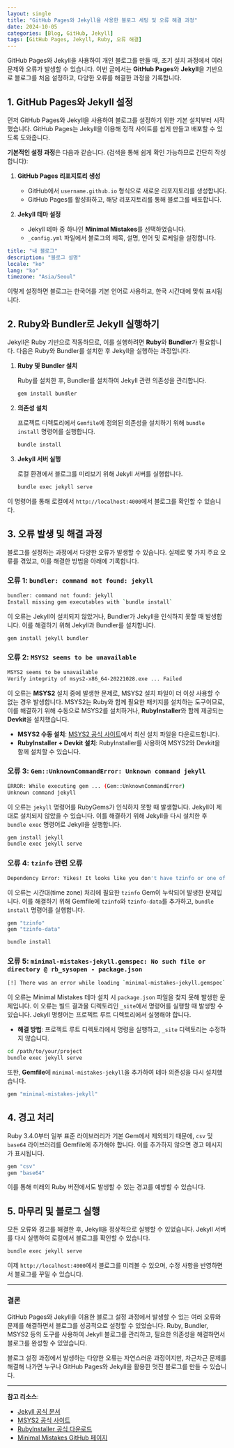 ```yaml
---
layout: single
title: "GitHub Pages와 Jekyll을 사용한 블로그 세팅 및 오류 해결 과정"
date: 2024-10-05
categories: [Blog, GitHub, Jekyll]
tags: [GitHub Pages, Jekyll, Ruby, 오류 해결]
---
```


GitHub Pages와 Jekyll을 사용하여 개인 블로그를 만들 때, 초기 설치 과정에서 여러 문제와 오류가 발생할 수 있습니다. 이번 글에서는 **GitHub Pages**와 **Jekyll**을 기반으로 블로그를 처음 설정하고, 다양한 오류를 해결한 과정을 기록합니다.

## 1. GitHub Pages와 Jekyll 설정

먼저 GitHub Pages와 Jekyll을 사용하여 블로그를 설정하기 위한 기본 설치부터 시작했습니다. GitHub Pages는 Jekyll을 이용해 정적 사이트를 쉽게 만들고 배포할 수 있도록 도와줍니다.

**기본적인 설정 과정**은 다음과 같습니다. (검색을 통해 쉽게 확인 가능하므로 간단히 작성합니다):

1. **GitHub Pages 리포지토리 생성**
   - GitHub에서 `username.github.io` 형식으로 새로운 리포지토리를 생성합니다.
   - GitHub Pages를 활성화하고, 해당 리포지토리를 통해 블로그를 배포합니다.

2. **Jekyll 테마 설정**
   - Jekyll 테마 중 하나인 **Minimal Mistakes**를 선택하였습니다.
   - `_config.yml` 파일에서 블로그의 제목, 설명, 언어 및 로케일을 설정합니다.

```yaml
title: "내 블로그"
description: "블로그 설명"
locale: "ko"
lang: "ko"
timezone: "Asia/Seoul"
```

이렇게 설정하면 블로그는 한국어를 기본 언어로 사용하고, 한국 시간대에 맞춰 표시됩니다.

## 2. Ruby와 Bundler로 Jekyll 실행하기

Jekyll은 Ruby 기반으로 작동하므로, 이를 실행하려면 **Ruby**와 **Bundler**가 필요합니다. 다음은 Ruby와 Bundler를 설치한 후 Jekyll을 실행하는 과정입니다.

1. **Ruby 및 Bundler 설치**

   Ruby를 설치한 후, Bundler를 설치하여 Jekyll 관련 의존성을 관리합니다.

   ```bash
   gem install bundler
   ```

2. **의존성 설치**

   프로젝트 디렉토리에서 `Gemfile`에 정의된 의존성을 설치하기 위해 `bundle install` 명령어를 실행합니다.

   ```bash
   bundle install
   ```

3. **Jekyll 서버 실행**

   로컬 환경에서 블로그를 미리보기 위해 Jekyll 서버를 실행합니다.

   ```bash
   bundle exec jekyll serve
   ```

이 명령어를 통해 로컬에서 `http://localhost:4000`에서 블로그를 확인할 수 있습니다.

## 3. 오류 발생 및 해결 과정

블로그를 설정하는 과정에서 다양한 오류가 발생할 수 있습니다. 실제로 몇 가지 주요 오류를 겪었고, 이를 해결한 방법을 아래에 기록합니다.

### 오류 1: `bundler: command not found: jekyll`

```bash
bundler: command not found: jekyll
Install missing gem executables with `bundle install`
```

이 오류는 Jekyll이 설치되지 않았거나, Bundler가 Jekyll을 인식하지 못할 때 발생합니다. 이를 해결하기 위해 Jekyll과 Bundler를 설치합니다.

```bash
gem install jekyll bundler
```

### 오류 2: `MSYS2 seems to be unavailable`

```bash
MSYS2 seems to be unavailable
Verify integrity of msys2-x86_64-20221028.exe ... Failed
```

이 오류는 **MSYS2** 설치 중에 발생한 문제로, MSYS2 설치 파일이 더 이상 사용할 수 없는 경우 발생합니다. MSYS2는 Ruby와 함께 필요한 패키지를 설치하는 도구이므로, 이를 해결하기 위해 수동으로 MSYS2를 설치하거나, **RubyInstaller**와 함께 제공되는 **Devkit**을 설치했습니다.

- **MSYS2 수동 설치**: [MSYS2 공식 사이트](https://www.msys2.org/)에서 최신 설치 파일을 다운로드합니다.
- **RubyInstaller + Devkit 설치**: RubyInstaller를 사용하여 MSYS2와 Devkit을 함께 설치할 수 있습니다.

### 오류 3: `Gem::UnknownCommandError: Unknown command jekyll`

```bash
ERROR: While executing gem ... (Gem::UnknownCommandError)
Unknown command jekyll
```

이 오류는 `jekyll` 명령어를 RubyGems가 인식하지 못할 때 발생합니다. Jekyll이 제대로 설치되지 않았을 수 있습니다. 이를 해결하기 위해 Jekyll을 다시 설치한 후 `bundle exec` 명령어로 Jekyll을 실행합니다.

```bash
gem install jekyll
bundle exec jekyll serve
```

### 오류 4: `tzinfo` 관련 오류

```bash
Dependency Error: Yikes! It looks like you don't have tzinfo or one of its dependencies installed.
```

이 오류는 시간대(time zone) 처리에 필요한 `tzinfo` Gem이 누락되어 발생한 문제입니다. 이를 해결하기 위해 Gemfile에 `tzinfo`와 `tzinfo-data`를 추가하고, `bundle install` 명령어를 실행합니다.

```ruby
gem "tzinfo"
gem "tzinfo-data"
```

```bash
bundle install
```

### 오류 5: `minimal-mistakes-jekyll.gemspec: No such file or directory @ rb_sysopen - package.json`

```bash
[!] There was an error while loading `minimal-mistakes-jekyll.gemspec`: No such file or directory @ rb_sysopen - package.json
```

이 오류는 Minimal Mistakes 테마 설치 시 `package.json` 파일을 찾지 못해 발생한 문제입니다. 이 오류는 빌드 결과물 디렉토리인 `_site`에서 명령어를 실행할 때 발생할 수 있습니다. Jekyll 명령어는 프로젝트 루트 디렉토리에서 실행해야 합니다.

- **해결 방법**: 프로젝트 루트 디렉토리에서 명령을 실행하고, `_site` 디렉토리는 수정하지 않습니다.

```bash
cd /path/to/your/project
bundle exec jekyll serve
```

또한, **Gemfile**에 `minimal-mistakes-jekyll`을 추가하여 테마 의존성을 다시 설치했습니다.

```ruby
gem "minimal-mistakes-jekyll"
```

## 4. 경고 처리

Ruby 3.4.0부터 일부 표준 라이브러리가 기본 Gem에서 제외되기 때문에, `csv` 및 `base64` 라이브러리를 Gemfile에 추가해야 합니다. 이를 추가하지 않으면 경고 메시지가 표시됩니다.

```ruby
gem "csv"
gem "base64"
```

이를 통해 미래의 Ruby 버전에서도 발생할 수 있는 경고를 예방할 수 있습니다.

## 5. 마무리 및 블로그 실행

모든 오류와 경고를 해결한 후, Jekyll을 정상적으로 실행할 수 있었습니다. Jekyll 서버를 다시 실행하여 로컬에서 블로그를 확인할 수 있습니다.

```bash
bundle exec jekyll serve
```

이제 `http://localhost:4000`에서 블로그를 미리볼 수 있으며, 수정 사항을 반영하면서 블로그를 꾸밀 수 있습니다.

---

### 결론

GitHub Pages와 Jekyll을 이용한 블로그 설정 과정에서 발생할 수 있는 여러 오류와 문제를 해결하면서 블로그를 성공적으로 설정할 수 있었습니다. Ruby, Bundler, MSYS2 등의 도구를 사용하여 Jekyll 블로그를 관리하고, 필요한 의존성을 해결하면서 블로그를 완성할 수 있었습니다.

블로그 설정 과정에서 발생하는 다양한 오류는 자연스러운 과정이지만, 차근차근 문제를 해결해 나가면 누구나 GitHub Pages와 Jekyll을 활용한 멋진 블로그를 만들 수 있습니다.

---

**참고 리소스**:
- [Jekyll 공식 문서](https://jekyllrb.com/)
- [MSYS2 공식 사이트](https://www.msys2.org/)
- [RubyInstaller 공식 다운로드](https://rubyinstaller.org/downloads/)
- [Minimal Mistakes GitHub 페이지](https://github.com/mmistakes/minimal-mistakes)
